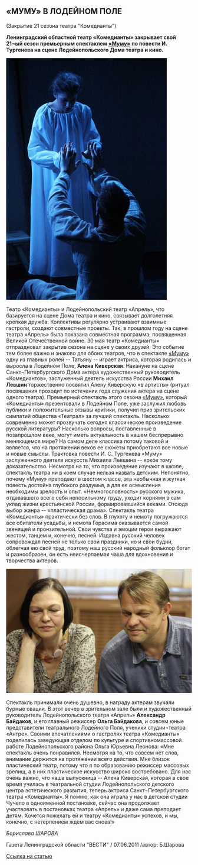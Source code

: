 ## «МУМУ» В ЛОДЕЙНОМ ПОЛЕ


(Закрытие 21 сезона театра "Комедианты")


**Ленинградский областной театр «Комедианты» закрывает свой 21¬ый сезон премьерным спектаклем [«Муму»][0] по повести И. Тургенева на сцене Лодейнопольского Дома театра и кино.**


![](image-01.jpg)


Театр «Комедианты» и Лодейнопольский театр «Апрель», что базируется на сцене Дома театра и кино, связывает долголетняя крепкая дружба. Коллективы регулярно устраивают взаимные гастроли, создают совместные проекты. Так, в прошлом году на сцене театра «Апрель» была показана совместная программа, посвященная Великой Отечественной войне. 30 мая театр «Комедианты» отпраздновал закрытие сезона на сцене у своих друзей. Это событие тем более важно и знаково для обоих театров, что в спектакле [«Муму»][0] одну из главных ролей -- Татьяну -- играет актриса, которая родилась и выросла в Лодейном Поле, **Алена Киверская**. Накануне на сцене Санкт¬Петербургского Дома актера художественный руководитель «Комедиантов», заслуженный деятель искусства России **Михаил Левшин** торжественно посвятил Алену Киверскую «в артисты» (ритуал посвящения проходит по истечении года служения актера на сцене одного театра). Премьерный спектакль этого сезона [«Муму»][0], который «Комедианты» презентовали в Лодейном Поле, уже заслужил любовь публики и положительные отзывы критики, получил приз зрительских симпатий общества «Театрал» за лучший спектакль. Насколько современно может прозвучать сегодня классическое произведение русской литературы? Насколько вопросы, поставленные в позапрошлом веке, могут иметь актуальность в нашем беспрерывно меняющемся мире? На самом деле классика потому таковой и является, что на протяжении веков ее сюжеты приобретают все новые и новые смыслы. Трактовка повести И. С. Тургенева «Муму» заслуженного деятеля искусств Михаила Левшина -- яркое тому доказательство. Несмотря на то, что произведение изучают в школе, спектакль театра ни в коем случае нельзя назвать детским. Непонятно, почему «Муму» преподают в шестом классе, эта необычная и жуткая повесть достойна глубокого раздумья, а для ее осмысления необходимы зрелость и опыт. «Немногословность» русского мужика, отдававшего всего себя непосильному труду, уходит корнями в сам уклад жизни крестьянской России, формировавшийся веками. Отсюда выбор жанра -- «пластическая драма». Спектакль театра «Комедианты» практически без слов. В глухоту и немоту погружаются все обитатели усадьбы, и немота Герасима оказывается самой звенящей и пронзительной. Свои чувства и эмоции герои выражают жестом, танцем и, конечно, песней. Издавна русский человек сопровождал песней не только свои праздники, но и свои будни, облегчая ею свой труд, поэтому наш русский народный фольклор богат и разнообразен, он есть неисчерпаемая чаша для вдохновения и творчества актеров.


![](image-02.jpg)

Спектакль принимали очень душевно, в награду актерам звучали бурные овации. В этот вечер в зрительном зале были и художественный руководитель Лодейнопольского театра «Апрель» **Александр Байдаков**, и его главный режиссер **Ольга Байдакова**, и совсем юные представители театрального Лодейного Поля, ученики студии¬театра «Антре». Своими впечатлениями о гастролях театра «Комедианты» поделилась заведующая отделом по культуре и спортивно­массовой работе Лодейнопольского района Ольга Юрьевна Леонова: «Мне спектакль очень понравился. Несмотря на то, что совсем нет слов, внимание держится на протяжении всего действия. Мне близок пластический театр, потому что я по образованию режиссер массовых зрелищ, а в них пластическое искусство широко востребовано. Для нас очень важно, что наша выпускница -- Алена Киверская, которая в свое время училась в театральной студии Лодейнопольского детского центра эстетического развития, теперь актриса Санкт¬Петербургского театра «Комедианты». Я помню, как она играла у нас в детской студии Чучело в одноименной постановке, сейчас она продолжает участвовать в постановках театра «Апрель» и даже сама преподает детям. Хочется пожелать ей и театру «Комедианты» успехов, и мы, конечно, с нетерпением ждем вас снова!»

_Борислава ШАРОВА_


Газета Ленинградской области "ВЕСТИ" / 07.06.2011 /автор: Б.Шарова


[Ссылка на статью][1]

[0]: ../../performance/krepostnaya-lyubov-mumu "Крепостная любовь (Муму)"
[1]: http://www.vesty.spb.ru/modules.php?name=News&file=article&sid=21590